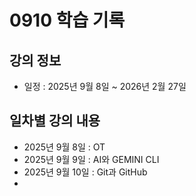 # 0910 학습 기록

## 강의 정보
- 일정 : 2025년 9월 8일 ~ 2026년 2월 27일

## 일차별 강의 내용

- 2025년 9월 8일 : OT
- 2025년 9월 9일 : AI와 GEMINI CLI
- 2025년 9월 10일 : Git과 GitHub
- 